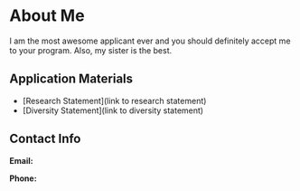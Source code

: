 # About Me
I am the most awesome applicant ever and you should definitely accept me to your program. Also, my sister is the best.

## Application Materials
* [Research Statement](link to research statement)
* [Diversity Statement](link to diversity statement)

## Contact Info
**Email:**

**Phone:**
